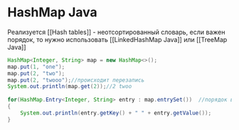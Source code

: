# HashMap Java
Реализуется [[Hash tables]] - неотсортированный словарь, если важен порядок, то нужно использовать [[LinkedHashMap Java]] или [[TreeMap Java]]
```java
HashMap<Integer, String> map = new HashMap<>();  
map.put(1, "one");  
map.put(2, "two");
map.put(2, "twooo");//происходит перезапись
System.out.println(map.get(2));//2 twoo
  
for(HashMap.Entry<Integer, String> entry : map.entrySet())  //порядок вывода не гарантирован
{  
    System.out.println(entry.getKey() + " " + entry.getValue());  
}
```